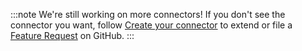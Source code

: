 :::note
We're still working on more connectors! If you don't see the connector you want, follow [Create your connector](../../recipes/create-your-connector/README.md) to extend or file a [Feature Request](#) on GitHub.
:::
